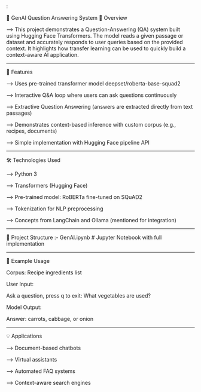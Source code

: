 :

🧠 GenAI Question Answering System
📌 Overview

--> This project demonstrates a Question-Answering (QA) system built using Hugging Face Transformers. The model reads a given passage or dataset and accurately responds to user queries based on the provided context. It highlights how transfer learning can be used to quickly build a context-aware AI application.

---

🚀 Features

--> Uses pre-trained transformer model deepset/roberta-base-squad2

--> Interactive Q&A loop where users can ask questions continuously

--> Extractive Question Answering (answers are extracted directly from text passages)

--> Demonstrates context-based inference with custom corpus (e.g., recipes, documents)

--> Simple implementation with Hugging Face pipeline API

---

🛠️ Technologies Used

--> Python 3

--> Transformers (Hugging Face)
 
--> Pre-trained model: RoBERTa fine-tuned on SQuAD2

--> Tokenization for NLP preprocessing

--> Concepts from LangChain and Ollama (mentioned for integration)

---

📂 Project Structure :- 
GenAI.ipynb   # Jupyter Notebook with full implementation

---

📝 Example Usage

Corpus: Recipe ingredients list

User Input:

Ask a question, press q to exit: What vegetables are used?


Model Output:

Answer: carrots, cabbage, or onion

---

💡 Applications

--> Document-based chatbots

--> Virtual assistants

--> Automated FAQ systems

--> Context-aware search engines




